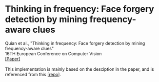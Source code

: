 # Thinking in frequency: Face forgery detection by mining frequency-aware clues
Quian et al., "Thinking in frequency: Face forgery detection by mining frequency-aware clues"  <br /> 
16TH European Conference on Computer Vision <br /> 
[[Paper]](https://www.ecva.net/papers/eccv_2020/papers_ECCV/papers/123570086.pdf) <br /> 
<br />
This implementation is mainly based on the desciption in the paper, and is referenced from this [[repo]](https://github.com/yyk-wew/F3Net).
